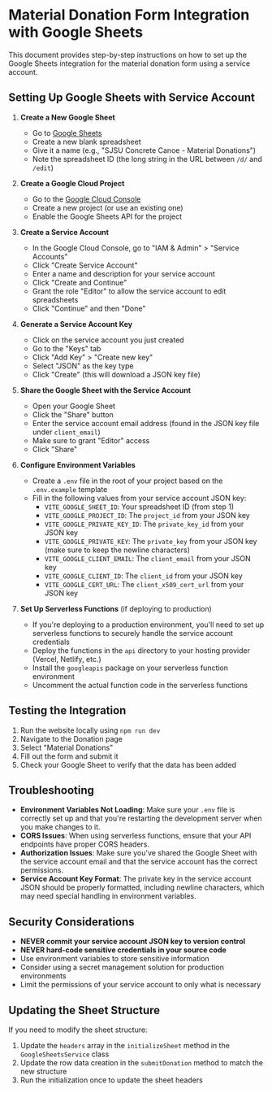 # Material Donation Form Integration with Google Sheets

This document provides step-by-step instructions on how to set up the Google Sheets integration for the material donation form using a service account.

## Setting Up Google Sheets with Service Account

1. **Create a New Google Sheet**
   - Go to [Google Sheets](https://sheets.google.com)
   - Create a new blank spreadsheet
   - Give it a name (e.g., "SJSU Concrete Canoe - Material Donations")
   - Note the spreadsheet ID (the long string in the URL between `/d/` and `/edit`)

2. **Create a Google Cloud Project**
   - Go to the [Google Cloud Console](https://console.cloud.google.com/)
   - Create a new project (or use an existing one)
   - Enable the Google Sheets API for the project

3. **Create a Service Account**
   - In the Google Cloud Console, go to "IAM & Admin" > "Service Accounts"
   - Click "Create Service Account"
   - Enter a name and description for your service account
   - Click "Create and Continue"
   - Grant the role "Editor" to allow the service account to edit spreadsheets
   - Click "Continue" and then "Done"

4. **Generate a Service Account Key**
   - Click on the service account you just created
   - Go to the "Keys" tab
   - Click "Add Key" > "Create new key"
   - Select "JSON" as the key type
   - Click "Create" (this will download a JSON key file)

5. **Share the Google Sheet with the Service Account**
   - Open your Google Sheet
   - Click the "Share" button
   - Enter the service account email address (found in the JSON key file under `client_email`)
   - Make sure to grant "Editor" access
   - Click "Share"

6. **Configure Environment Variables**
   - Create a `.env` file in the root of your project based on the `.env.example` template
   - Fill in the following values from your service account JSON key:
     - `VITE_GOOGLE_SHEET_ID`: Your spreadsheet ID (from step 1)
     - `VITE_GOOGLE_PROJECT_ID`: The `project_id` from your JSON key
     - `VITE_GOOGLE_PRIVATE_KEY_ID`: The `private_key_id` from your JSON key
     - `VITE_GOOGLE_PRIVATE_KEY`: The `private_key` from your JSON key (make sure to keep the newline characters)
     - `VITE_GOOGLE_CLIENT_EMAIL`: The `client_email` from your JSON key
     - `VITE_GOOGLE_CLIENT_ID`: The `client_id` from your JSON key
     - `VITE_GOOGLE_CERT_URL`: The `client_x509_cert_url` from your JSON key

7. **Set Up Serverless Functions** (if deploying to production)
   - If you're deploying to a production environment, you'll need to set up serverless functions to securely handle the service account credentials
   - Deploy the functions in the `api` directory to your hosting provider (Vercel, Netlify, etc.)
   - Install the `googleapis` package on your serverless function environment
   - Uncomment the actual function code in the serverless functions

## Testing the Integration

1. Run the website locally using `npm run dev`
2. Navigate to the Donation page
3. Select "Material Donations"
4. Fill out the form and submit it
5. Check your Google Sheet to verify that the data has been added

## Troubleshooting

- **Environment Variables Not Loading**: Make sure your `.env` file is correctly set up and that you're restarting the development server when you make changes to it.
- **CORS Issues**: When using serverless functions, ensure that your API endpoints have proper CORS headers.
- **Authorization Issues**: Make sure you've shared the Google Sheet with the service account email and that the service account has the correct permissions.
- **Service Account Key Format**: The private key in the service account JSON should be properly formatted, including newline characters, which may need special handling in environment variables.

## Security Considerations

- **NEVER commit your service account JSON key to version control**
- **NEVER hard-code sensitive credentials in your source code**
- Use environment variables to store sensitive information
- Consider using a secret management solution for production environments
- Limit the permissions of your service account to only what is necessary

## Updating the Sheet Structure

If you need to modify the sheet structure:

1. Update the `headers` array in the `initializeSheet` method in the `GoogleSheetsService` class
2. Update the row data creation in the `submitDonation` method to match the new structure
3. Run the initialization once to update the sheet headers 
